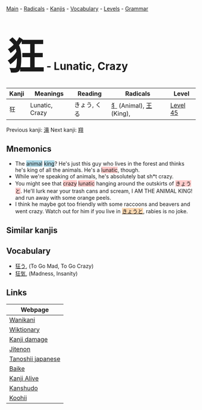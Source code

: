 <style> bigfont {font-size: 100px}</style>
[Main](../index.md) -
[Radicals](../radicals.md) -
[Kanjis](../kanjis.md) -
[Vocabulary](../vocabulary.md) -
[Levels](../levels.md) -
[Grammar](../grammar.md)
# <bigfont> 狂</bigfont> - Lunatic, Crazy 

| Kanji | Meanings | Reading | Radicals | Level |
| --- | --- | --- | --- | --- |
| 狂 | Lunatic, Crazy | きょう, くる | [犭](../radicals/犭.md) (Animal), [王](../radicals/王.md) (King),  | [Level 45](../levels/wk_level45.md) |

Previous kanji: [滝](滝.md) Next kanji: [翔](翔.md) 

## Mnemonics
 * The <span style="background-color:#ADD8E6"> animal</span> <span style="background-color:#ADD8E6"> king</span>? He's just this guy who lives in the forest and thinks he's king of all the animals. He's a <span style="background-color:#ffcccb"> lunatic</span>, though.
* While we're speaking of animals, he's absolutely bat sh*t crazy.
* You might see that <span style="background-color:#ffcccb"> crazy</span> <span style="background-color:#ffcccb"> lunatic</span> hanging around the outskirts of <span style="background-color:#ffcccb"> きょうと</span>. He'll lurk near your trash cans and scream, I AM THE ANIMAL KING! and run away with some orange peels.
* I think he maybe got too friendly with some raccoons and beavers and went crazy. Watch out for him if you live in <span style="background-color:#fed8b1"> [きょうと](https://jisho.org/search/きょうと)</span>, rabies is no joke.


## Similar kanjis
 


## Vocabulary
 * [狂う](../vocabulary/狂.md), (To Go Mad, To Go Crazy)
* [狂気](../vocabulary/狂.md), (Madness, Insanity)



## Links 

| Webpage |
| --- |
| [Wanikani          ](https://www.wanikani.com/kanji/狂) |
| [Wiktionary        ](https://en.wiktionary.org/wiki/狂) |
| [Kanji damage      ](http://www.kanjidamage.com/kanji/search?utf8=✓&q=狂) |
| [Jitenon           ](https://jitenon.com/kanji/狂) |
| [Tanoshii japanese ](https://www.tanoshiijapanese.com/dictionary/kanji.cfm?k=狂) |
| [Baike             ](https://baike.baidu.com/item/狂) |
| [Kanji Alive       ](https://app.kanjialive.com/狂) |
| [Kanshudo          ](https://www.kanshudo.com/searchmn?q=狂) |
| [Koohii            ](https://kanji.koohii.com/study/kanji/狂) |
